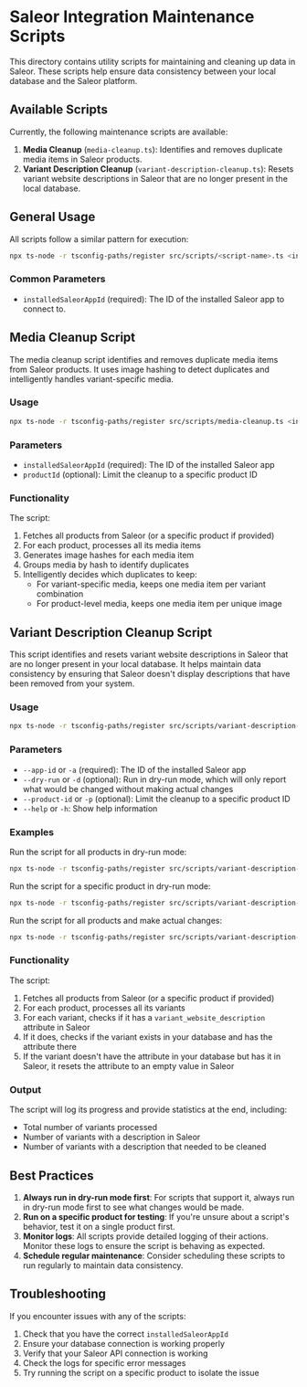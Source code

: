 # Saleor Integration Maintenance Scripts

This directory contains utility scripts for maintaining and cleaning up data in Saleor. These scripts help ensure data consistency between your local database and the Saleor platform.

## Available Scripts

Currently, the following maintenance scripts are available:

1. **Media Cleanup** (`media-cleanup.ts`): Identifies and removes duplicate media items in Saleor products.
2. **Variant Description Cleanup** (`variant-description-cleanup.ts`): Resets variant website descriptions in Saleor that are no longer present in the local database.

## General Usage

All scripts follow a similar pattern for execution:

```bash
npx ts-node -r tsconfig-paths/register src/scripts/<script-name>.ts <installedSaleorAppId> [additional options]
```

### Common Parameters

-   `installedSaleorAppId` (required): The ID of the installed Saleor app to connect to.

## Media Cleanup Script

The media cleanup script identifies and removes duplicate media items from Saleor products. It uses image hashing to detect duplicates and intelligently handles variant-specific media.

### Usage

```bash
npx ts-node -r tsconfig-paths/register src/scripts/media-cleanup.ts <installedSaleorAppId> [productId]
```

### Parameters

-   `installedSaleorAppId` (required): The ID of the installed Saleor app
-   `productId` (optional): Limit the cleanup to a specific product ID

### Functionality

The script:
1. Fetches all products from Saleor (or a specific product if provided)
2. For each product, processes all its media items
3. Generates image hashes for each media item
4. Groups media by hash to identify duplicates
5. Intelligently decides which duplicates to keep:
   - For variant-specific media, keeps one media item per variant combination
   - For product-level media, keeps one media item per unique image

## Variant Description Cleanup Script

This script identifies and resets variant website descriptions in Saleor that are no longer present in your local database. It helps maintain data consistency by ensuring that Saleor doesn't display descriptions that have been removed from your system.

### Usage

```bash
npx ts-node -r tsconfig-paths/register src/scripts/variant-description-cleanup.ts --app-id=<installedSaleorAppId> [--dry-run] [--product-id=<productId>]
```

### Parameters

-   `--app-id` or `-a` (required): The ID of the installed Saleor app
-   `--dry-run` or `-d` (optional): Run in dry-run mode, which will only report what would be changed without making actual changes
-   `--product-id` or `-p` (optional): Limit the cleanup to a specific product ID
-   `--help` or `-h`: Show help information

### Examples

Run the script for all products in dry-run mode:

```bash
npx ts-node -r tsconfig-paths/register src/scripts/variant-description-cleanup.ts --app-id=QXBwOjE= --dry-run
```

Run the script for a specific product in dry-run mode:

```bash
npx ts-node -r tsconfig-paths/register src/scripts/variant-description-cleanup.ts --app-id=QXBwOjE= --dry-run --product-id=UHJvZHVjdDo5MTY=
```

Run the script for all products and make actual changes:

```bash
npx ts-node -r tsconfig-paths/register src/scripts/variant-description-cleanup.ts --app-id=QXBwOjE=
```

### Functionality

The script:
1. Fetches all products from Saleor (or a specific product if provided)
2. For each product, processes all its variants
3. For each variant, checks if it has a `variant_website_description` attribute in Saleor
4. If it does, checks if the variant exists in your database and has the attribute there
5. If the variant doesn't have the attribute in your database but has it in Saleor, it resets the attribute to an empty value in Saleor

### Output

The script will log its progress and provide statistics at the end, including:

-   Total number of variants processed
-   Number of variants with a description in Saleor
-   Number of variants with a description that needed to be cleaned

## Best Practices

1. **Always run in dry-run mode first**: For scripts that support it, always run in dry-run mode first to see what changes would be made.
2. **Run on a specific product for testing**: If you're unsure about a script's behavior, test it on a single product first.
3. **Monitor logs**: All scripts provide detailed logging of their actions. Monitor these logs to ensure the script is behaving as expected.
4. **Schedule regular maintenance**: Consider scheduling these scripts to run regularly to maintain data consistency.

## Troubleshooting

If you encounter issues with any of the scripts:

1. Check that you have the correct `installedSaleorAppId`
2. Ensure your database connection is working properly
3. Verify that your Saleor API connection is working
4. Check the logs for specific error messages
5. Try running the script on a specific product to isolate the issue
